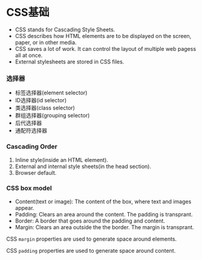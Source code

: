 # CSS基础

- CSS stands for Cascading Style Sheets.
- CSS describes how HTML elements are to be displayed on the screen, paper, or in other media.
- CSS saves a lot of work. It can control the layout of multiple web pagess all at once.
- External stylesheets are stored in CSS files.

### 选择器

- 标签选择器(element selector)
- ID选择器(id selector)
- 类选择器(class selector)
- 群组选择器(grouping selector)
- 后代选择器
- 通配符选择器

### Cascading Order

1. Inline style(inside an HTML element).
2. External and internal style sheets(in the head section).
3. Browser default.

### CSS box model

- Content(text or image): The content of the box, where text and images appear.
- Padding: Clears an area around the content. The padding  is transprant.
- Border: A border that goes around the padding and content.
- Margin: Clears an area outside the the border. The margin is transprant.

CSS `margin` properties are used to generate space around elements.

CSS `padding` properties are used to generate space around content.

